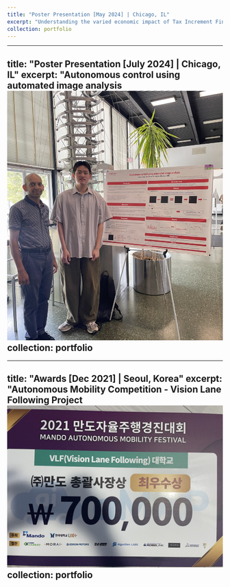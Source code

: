 ```yaml
---
title: "Poster Presentation [May 2024] | Chicago, IL"
excerpt: "Understanding the varied economic impact of Tax Increment Financing (TIF) <br/><img src='/files/TIF_1.jpeg'> <br/><img src='/files/TIF_2.jpeg"
collection: portfolio
---
```


---
title: "Poster Presentation [July 2024] | Chicago, IL"
excerpt: "Autonomous control using automated image analysis <br/><img src='/files/Presentation.jpeg'> 
collection: portfolio
---

---
title: "Awards [Dec 2021] | Seoul, Korea"
excerpt: "Autonomous Mobility Competition - Vision Lane Following Project <br/><img src='/files/VLF_.jpeg'> 
collection: portfolio
---
